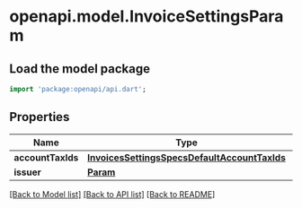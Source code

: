 # openapi.model.InvoiceSettingsParam

## Load the model package
```dart
import 'package:openapi/api.dart';
```

## Properties
Name | Type | Description | Notes
------------ | ------------- | ------------- | -------------
**accountTaxIds** | [**InvoicesSettingsSpecsDefaultAccountTaxIds**](InvoicesSettingsSpecsDefaultAccountTaxIds.md) |  | [optional] 
**issuer** | [**Param**](Param.md) |  | [optional] 

[[Back to Model list]](../README.md#documentation-for-models) [[Back to API list]](../README.md#documentation-for-api-endpoints) [[Back to README]](../README.md)



